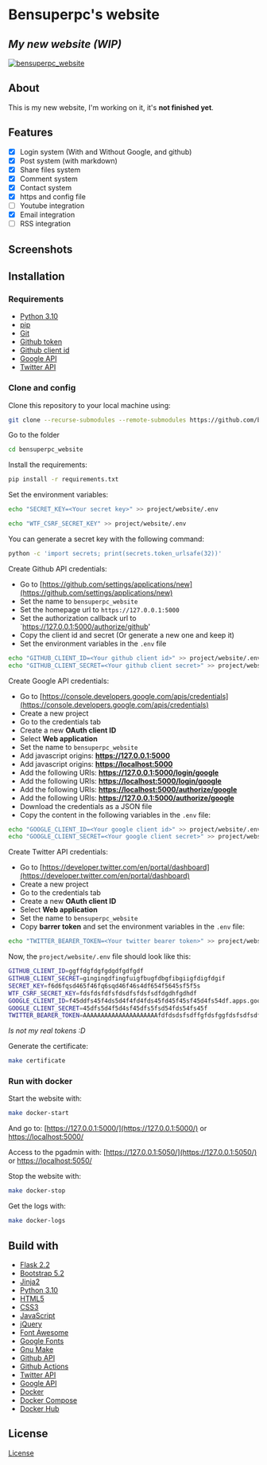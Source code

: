 # Bensuperpc's website

## _My new website (WIP)_

[![bensuperpc_website](https://github.com/bensuperpc/bensuperpc_website/actions/workflows/base.yml/badge.svg)](https://github.com/bensuperpc/bensuperpc_website/actions/workflows/base.yml)

## About

This is my new website, I'm working on it, it's **not finished yet**.

## Features

- [x] Login system (With and Without Google, and github)
- [x] Post system (with markdown)
- [x] Share files system
- [x] Comment system
- [x] Contact system
- [x] https and config file
- [ ] Youtube integration
- [x] Email integration
- [ ] RSS integration

## Screenshots

## Installation

### Requirements

- [Python 3.10](https://www.python.org/)
- [pip](https://pypi.org/project/pip/)
- [Git](https://git-scm.com/)
- [Github token](https://docs.github.com/en/github/authenticating-to-github/keeping-your-account-and-data-secure/creating-a-personal-access-token)
- [Github client id](https://github.com/settings/applications/new)
- [Google API](https://console.developers.google.com/apis/credentials)
- [Twitter API](https://developer.twitter.com/en/portal/dashboard)

### Clone and config

Clone this repository to your local machine using:

```sh
git clone --recurse-submodules --remote-submodules https://github.com/bensuperpc/bensuperpc_website.git
```

Go to the folder

```sh
cd bensuperpc_website
```

Install the requirements:

```sh
pip install -r requirements.txt
```

Set the environment variables:

```sh
echo "SECRET_KEY=<Your secret key>" >> project/website/.env
```

```sh
echo "WTF_CSRF_SECRET_KEY" >> project/website/.env
```

You can generate a secret key with the following command:

```sh
python -c 'import secrets; print(secrets.token_urlsafe(32))'
```

Create Github API credentials:

- Go to [https://github.com/settings/applications/new](https://github.com/settings/applications/new)
- Set the name to `bensuperpc_website`
- Set the homepage url to `https://127.0.0.1:5000`
- Set the authorization callback url to `<https://127.0.0.1:5000/authorize/github>'
- Copy the client id and secret (Or generate a new one and keep it)
- Set the environment variables in the `.env` file

```sh
echo "GITHUB_CLIENT_ID=<Your github client id>" >> project/website/.env
echo "GITHUB_CLIENT_SECRET=<Your github client secret>" >> project/website/.env
```

Create Google API credentials:

- Go to [https://console.developers.google.com/apis/credentials](https://console.developers.google.com/apis/credentials)
- Create a new project
- Go to the credentials tab
- Create a new **OAuth client ID**
- Select **Web application**
- Set the name to `bensuperpc_website`
- Add javascript origins: **<https://127.0.0.1:5000>**
- Add javascript origins: **<https://localhost:5000>**
- Add the following URIs: **<https://127.0.0.1:5000/login/google>**
- Add the following URIs: **<https://localhost:5000/login/google>**
- Add the following URIs: **<https://localhost:5000/authorize/google>**
- Add the following URIs: **<https://127.0.0.1:5000/authorize/google>**
- Download the credentials as a JSON file
- Copy the content in the following variables in the `.env` file:

```sh
echo "GOOGLE_CLIENT_ID=<Your google client id>" >> project/website/.env
echo "GOOGLE_CLIENT_SECRET=<Your google client secret>" >> project/website/.env
```

Create Twitter API credentials:

- Go to [https://developer.twitter.com/en/portal/dashboard](https://developer.twitter.com/en/portal/dashboard)
- Create a new project
- Go to the credentials tab
- Create a new **OAuth client ID**
- Select **Web application**
- Set the name to `bensuperpc_website`
- Copy **barrer token** and set the environment variables in the `.env` file:

```sh
echo "TWITTER_BEARER_TOKEN=<Your twitter bearer token>" >> project/website/.env
```

Now, the `project/website/.env` file should look like this:

```sh
GITHUB_CLIENT_ID=ggffdgfdgfgdgdfgdfgdf
GITHUB_CLIENT_SECRET=gingingdfingfuigfbugfdbgfibgiigfdigfdgif
SECRET_KEY=f6d6fqsd465f46fq6sqd46f46s4df654f5645sf5f5s
WTF_CSRF_SECRET_KEY=fdsfdsfdfsfdsdfsfdsfsdfdgdhfgdhdf
GOOGLE_CLIENT_ID=f45ddfs45f4ds5d4f4fd4fds45fd45f45sf45d4fs54df.apps.googleusercontent.com
GOOGLE_CLIENT_SECRET=45dfs5d4f5d4sf45dfs5fsd54fds54fs45f
TWITTER_BEARER_TOKEN=AAAAAAAAAAAAAAAAAAAAAfdfdsdsfsdffgfdsfggfdsfsdfsdfsdfsdf
```

_Is not my real tokens :D_

Generate the certificate:

```sh
make certificate
```

### Run with docker

Start the website with:

```sh
make docker-start
```

And go to: [https://127.0.0.1:5000/](https://127.0.0.1:5000/) or [https://localhost:5000/](https://localhost:5000/)

Access to the pgadmin with: [https://127.0.0.1:5050/](https://127.0.0.1:5050/) or [https://localhost:5050/](https://localhost:5050/)

Stop the website with:

```sh
make docker-stop
```

Get the logs with:

```sh
make docker-logs
```

## Build with

- [Flask 2.2](https://flask.palletsprojects.com/en/2.2.x/)
- [Bootstrap 5.2](https://getbootstrap.com/)
- [Jinja2](https://jinja.palletsprojects.com/en/3.0.x/)
- [Python 3.10](https://www.python.org/)
- [HTML5](https://html.spec.whatwg.org/multipage/)
- [CSS3](https://www.w3.org/Style/CSS/Overview.en.html)
- [JavaScript](https://www.javascript.com/)
- [jQuery](https://jquery.com/)
- [Font Awesome](https://fontawesome.com/)
- [Google Fonts](https://fonts.google.com/)
- [Gnu Make](https://www.gnu.org/software/make/)
- [Github API](https://docs.github.com/en/rest)
- [Github Actions](https://docs.github.com/en/actions)
- [Twitter API](https://developer.twitter.com/en/docs/twitter-api)
- [Google API](https://developers.google.com/identity/sign-in/web/sign-in)
- [Docker](https://www.docker.com/)
- [Docker Compose](https://docs.docker.com/compose/)
- [Docker Hub](https://hub.docker.com/)

## License

[License](LICENSE)
